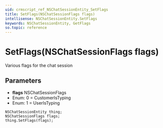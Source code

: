 ```yaml
---
uid: crmscript_ref_NSChatSessionEntity_SetFlags
title: SetFlags(NSChatSessionFlags flags)
intellisense: NSChatSessionEntity.SetFlags
keywords: NSChatSessionEntity, GetFlags
so.topic: reference
---
```


# SetFlags(NSChatSessionFlags flags)

Various flags for the chat session

## Parameters

* **flags** NSChatSessionFlags
* Enum: 0 = CustomerIsTyping
* Enum: 1 = UserIsTyping

```crmscript
NSChatSessionEntity thing;
NSChatSessionFlags flags;
thing.SetFlags(flags);
```


